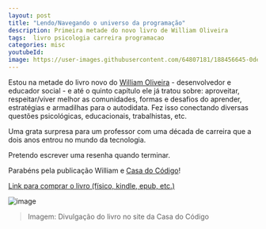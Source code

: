 ```yaml
---
layout: post
title: "Lendo/Navegando o universo da programação"
description: Primeira metade do novo livro de William Oliveira
tags:  livro psicologia carreira programacao
categories: misc
youtubeId:
image: https://user-images.githubusercontent.com/64807181/188456645-0de07f8e-e845-4682-8857-ec6aa720bf54.png 
---
```


Estou na metade do livro novo do [William Oliveira](https://twitter.com/1ilhas) - desenvolvedor e educador social - e até o quinto capítulo ele já tratou sobre: aproveitar, respeitar/viver melhor as comunidades, formas e desafios do aprender, estratégias e armadilhas para o autodidata. Fez isso conectando diversas questões psicológicas, educacionais, trabalhistas, etc.

Uma grata surpresa para um professor com uma década de carreira que a dois anos entrou no mundo da tecnologia.

Pretendo escrever uma resenha quando terminar.

Parabéns pela publicação William e [Casa do Código](https://www.casadocodigo.com.br/)!

[Link para comprar o livro (físico, kindle, epub, etc.)](https://www.casadocodigo.com.br/products/livro-navegando-universo)

![image](https://user-images.githubusercontent.com/64807181/188456645-0de07f8e-e845-4682-8857-ec6aa720bf54.png)
>Imagem: Divulgação do livro no site da Casa do Código
